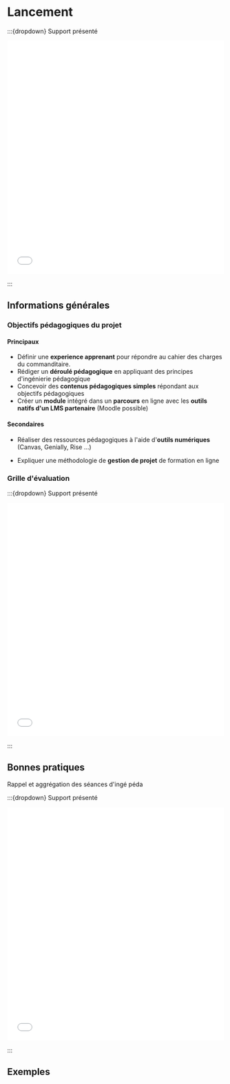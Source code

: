 # Lancement

:::{dropdown} Support présenté

<iframe src='../../_static/assets/pdf/Projet-1/BBIA01_Projet 1_Réaliser-un-module-intégre-dans-un-parcours-de-formation-en-ligne.pdf' width='100%' height='540px' frameborder='0'></iframe>

:::


## Informations générales

### Objectifs pédagogiques du projet

#### Principaux

- Définir une **experience apprenant** pour répondre au cahier des charges du commanditaire.
- Rédiger un **déroulé pédagogique** en appliquant des principes d'ingénierie pédagogique
- Concevoir des **contenus pédagogiques simples** répondant aux objectifs pédagogiques
- Créer un **module** intégré dans un **parcours** en ligne avec les **outils natifs d'un LMS partenaire** (Moodle possible)

#### Secondaires

- Réaliser des ressources pédagogiques à l'aide d'**outils numériques** (Canvas, Genially, Rise ...)

- Expliquer une méthodologie de **gestion de projet** de formation en ligne


### Grille d'évaluation

:::{dropdown} Support présenté

<iframe src='../../_static/assets/pdf/Projet-1/BBIA01_Projet 1_Grille-evaluation.pdf' width='100%' height='540px' frameborder='0'></iframe>

:::


## Bonnes pratiques

<p class="p-emphase">Rappel et aggrégation des séances d'ingé péda</p>


:::{dropdown} Support présenté

<iframe src='../../_static/assets/pdf/Projet-1/BBIA01_Projet 1_Grille-evaluation.pdf' width='100%' height='540px' frameborder='0'></iframe>

:::


## Exemples